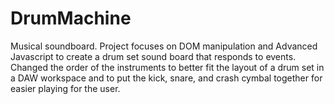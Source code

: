 # DrumMachine
Musical soundboard.
Project focuses on DOM manipulation and Advanced Javascript to create a drum set sound board that responds to events. Changed the order of the instruments to better fit the layout of a drum set in a DAW workspace and to put the kick, snare, and crash cymbal together for easier playing for the user.
